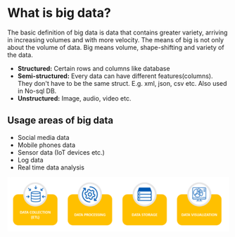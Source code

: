 # What is big data?
The basic definition of big data is data that contains greater variety, arriving in increasing volumes and with more velocity.
The means of big is not only about the volume of data. Big means volume, shape-shifting and variety of the data. 

 - **Structured:** Certain rows and columns like database
 - **Semi-structured:** Every data can have different features(columns). They don't have to be the same struct. E.g. xml, json, csv etc. Also used in No-sql DB.
 - **Unstructured:** Image, audio, video etc.

## Usage areas of big data

 - Social media data
 - Mobile phones data
 - Sensor data (IoT devices etc.)
 - Log data
 - Real time data analysis

![Big data pipeline](https://github.com/koyuboy/Big-Data-101/blob/main/images/Big%20data%20pipeline.png)
